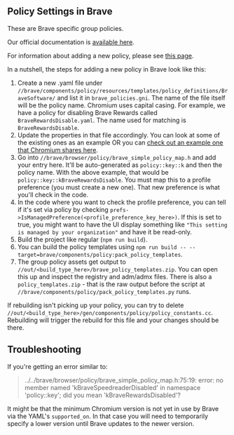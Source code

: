 ## Policy Settings in Brave

These are Brave specific group policies.

Our official documentation is [available here](https://support.brave.app/hc/en-us/articles/360039248271-Group-Policy).

For information about adding a new policy, please see [this page](https://source.chromium.org/chromium/chromium/src/+/main:docs/enterprise/add_new_policy.md).

In a nutshell, the steps for adding a new policy in Brave look like this:

1. Create a new .yaml file under `//brave/components/policy/resources/templates/policy_definitions/BraveSoftware/` and list it in `brave_policies.gni`. The name of the file itself will be the policy name. Chromium uses capital casing. For example, we have a policy for disabling Brave Rewards called `BraveRewardsDisable.yaml`. The name used for matching is `BraveRewardsDisable`.
2. Update the properties in that file accordingly. You can look at some of the existing ones as an example OR you can [check out an example one that Chromium shares here](https://source.chromium.org/chromium/chromium/src/+/main:components/policy/resources/new_policy_templates/policy.yaml).
3. Go into `//brave/browser/policy/brave_simple_policy_map.h` and add your entry here. It'll be auto-generated as `policy::key::k` and then the policy name. With the above example, that would be `policy::key::kBraveRewardsDisable`. You must map this to a profile preference (you must create a new one). That new preference is what you'll check in the code.
4. In the code where you want to check the profile preference, you can tell if it's set via policy by checking `prefs->IsManagedPreference(<profile_preference_key_here>)`. If this is set to true, you might want to have the UI display something like `"This setting is managed by your organization"` and have it be read-only.
5. Build the project like regular (`npm run build`).
6. You can build the policy templates using `npm run build -- --target=brave/components/policy:pack_policy_templates`.
7. The group policy assets get output to `//out/<build_type_here>/brave_policy_templates.zip`. You can open this up and inspect the registry and adm/admx files. There is also a `policy_templates.zip` - that is the raw output before the script at `//brave/components/policy/pack_policy_templates.py` runs.

If rebuilding isn't picking up your policy, you can try to delete `//out/<build_type_here>/gen/components/policy/policy_constants.cc`. Rebuilding will trigger the rebuild for this file and your changes should be there.


## Troubleshooting

If you're getting an error similar to:

> ../../brave/browser/policy/brave_simple_policy_map.h:75:19: error: no member named 'kBraveSpeedreaderDisabled' in namespace 'policy::key'; did you mean 'kBraveRewardsDisabled'?

It might be that the minimum Chromium version is not yet in use by Brave via the YAML's `supported_on`.  In that case you will need to temporarily specify a lower version until Brave updates to the newer version.
